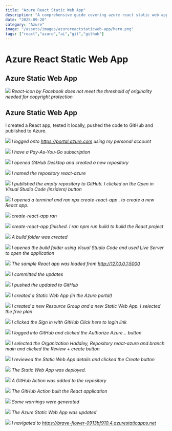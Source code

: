 ```yaml
---
title: "Azure React Static Web App"
description: "A comprehensive guide covering azure react static web app"
date: "2025-09-20"
category: "Azure"
image: "/assets/images/azurereactstaticweb-app/hero.png"
tags: ["react","azure","ai","git","github"]
---
```


# Azure React Static Web App

## Azure Static Web App

![](/assets/images/azurereactstaticweb-app/logo512-512x512.png)
*React-icon by Facebook does not meet the threshold of originality needed for copyright protection*


## Azure Static Web App

I created a React app, tested it locally, pushed the code to GitHub and published to Azure.

![](/assets/images/azurereactstaticweb-app/screen-shot-2024-01-08-at-12.31.20-pm-1836x1037.png)
*I logged onto https://portal.azure.com using my personal account*

![](/assets/images/azurereactstaticweb-app/screen-shot-2024-01-08-at-12.31.43-pm-1836x1039.png)
*I have a Pay-As-You-Go subscription*

![](/assets/images/azurereactstaticweb-app/screen-shot-2024-01-08-at-12.32.39-pm-1836x360.png)
*I opened GitHub Desktop and created a new repository*

![](/assets/images/azurereactstaticweb-app/screen-shot-2024-01-08-at-12.34.02-pm-808x918.png)
*I named the repository react-azure*

![](/assets/images/azurereactstaticweb-app/screen-shot-2024-01-08-at-12.34.26-pm-1836x1257.png)
*I published the empty repository to GitHub. I clicked on the Open in Visual Studio Code (insiders) button*

![](/assets/images/azurereactstaticweb-app/screen-shot-2024-01-08-at-12.35.49-pm-1836x447.png)
*I opened a terminal and ran npx create-react-app . to create a new React app.*

![](/assets/images/azurereactstaticweb-app/screen-shot-2024-01-08-at-12.36.22-pm-1836x748.png)
*create-react-app ran*

![](/assets/images/azurereactstaticweb-app/screen-shot-2024-01-08-at-12.37.25-pm-1836x1338.png)
*create-react-app finished. I ran npm run build to build the React project*

![](/assets/images/azurereactstaticweb-app/screen-shot-2024-01-08-at-12.37.46-pm-1836x1341.png)
*A build folder was created*

![](/assets/images/azurereactstaticweb-app/screen-shot-2024-01-08-at-12.39.35-pm-1836x854.png)
*I opened the build folder using Visual Studio Code and used Live Server to open the application*

![](/assets/images/azurereactstaticweb-app/screen-shot-2024-01-08-at-12.40.14-pm-1424x1060.png)
*The sample React app was loaded from http://127.0.0.1:5000*

![](/assets/images/azurereactstaticweb-app/screen-shot-2024-01-08-at-12.40.25-pm-1836x1264.png)
*I committed the updates*

![](/assets/images/azurereactstaticweb-app/screen-shot-2024-01-08-at-12.40.57-pm-1836x1255.png)
*I pushed the updated to GitHub*

![](/assets/images/azurereactstaticweb-app/screen-shot-2024-01-08-at-12.42.25-pm-1836x1026.png)
*I created a Static Web App (in the Azure portal)*

![](/assets/images/azurereactstaticweb-app/screen-shot-2024-01-08-at-12.43.14-pm-1836x1026.png)
*I created a new Resource Group and a new Static Web App. I selected the free plan*

![](/assets/images/azurereactstaticweb-app/screen-shot-2024-01-08-at-12.43.29-pm-1836x1025.png)
*I clicked the Sign in with GitHub Click here to login link*

![](/assets/images/azurereactstaticweb-app/screen-shot-2024-01-08-at-12.45.42-pm-1836x1027.png)
*I logged into GitHub and clicked the Authorize Azure... button*

![](/assets/images/azurereactstaticweb-app/screen-shot-2024-01-08-at-12.46.45-pm-1836x1025.png)
*I selected the Organization Haddley, Repository react-azure and branch main and clicked the Review + create button*

![](/assets/images/azurereactstaticweb-app/screen-shot-2024-01-08-at-12.47.04-pm-1836x1027.png)
*I reviewed the Static Web App details and clicked the Create button*

![](/assets/images/azurereactstaticweb-app/screen-shot-2024-01-08-at-12.47.23-pm-1836x1025.png)
*The Static Web App was deployed.*

![](/assets/images/azurereactstaticweb-app/screen-shot-2024-01-08-at-12.47.57-pm-1836x671.png)
*A GitHub Action was added to the repository*

![](/assets/images/azurereactstaticweb-app/screen-shot-2024-01-08-at-12.48.08-pm-1836x952.png)
*The GitHub Action built the React application*

![](/assets/images/azurereactstaticweb-app/screen-shot-2024-01-08-at-12.48.45-pm-1836x1029.png)
*Some warnings were generated*

![](/assets/images/azurereactstaticweb-app/screen-shot-2024-01-08-at-12.49.40-pm-1836x1030.png)
*The Azure Static Web App was updated*

![](/assets/images/azurereactstaticweb-app/screen-shot-2024-01-08-at-12.50.32-pm-1836x1037.png)
*I navigated to https://brave-flower-0913bf910.4.azurestaticapps.net*
